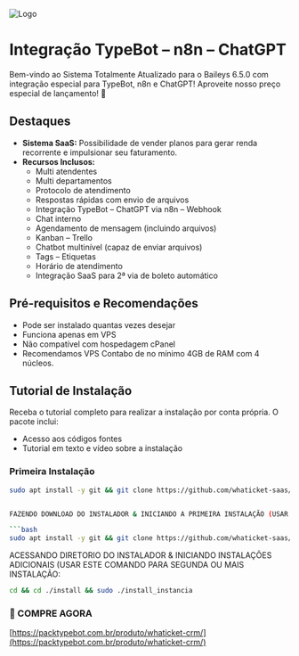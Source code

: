 ![Logo](https://packtypebot.com.br/wp-content/webp-express/webp-images/uploads/2024/02/ads-2-2.png.webp)

# Integração TypeBot – n8n – ChatGPT

Bem-vindo ao Sistema Totalmente Atualizado para o Baileys 6.5.0 com integração especial para TypeBot, n8n e ChatGPT! Aproveite nosso preço especial de lançamento! 🚀

## Destaques

- **Sistema SaaS:** Possibilidade de vender planos para gerar renda recorrente e impulsionar seu faturamento.
- **Recursos Inclusos:**
  - Multi atendentes
  - Multi departamentos
  - Protocolo de atendimento
  - Respostas rápidas com envio de arquivos
  - Integração TypeBot – ChatGPT via n8n – Webhook
  - Chat interno
  - Agendamento de mensagem (incluindo arquivos)
  - Kanban – Trello
  - Chatbot multinível (capaz de enviar arquivos)
  - Tags – Etiquetas
  - Horário de atendimento
  - Integração SaaS para 2ª via de boleto automático

## Pré-requisitos e Recomendações

- Pode ser instalado quantas vezes desejar
- Funciona apenas em VPS
- Não compatível com hospedagem cPanel
- Recomendamos VPS Contabo de no mínimo 4GB de RAM com 4 núcleos.

## Tutorial de Instalação

Receba o tutorial completo para realizar a instalação por conta própria. O pacote inclui:

- Acesso aos códigos fontes
- Tutorial em texto e vídeo sobre a instalação

### Primeira Instalação

```bash
sudo apt install -y git && git clone https://github.com/whaticket-saas/instalador.git instalador && sudo chmod -R 777 instalador && cd instalador && sudo ./install_primaria


FAZENDO DOWNLOAD DO INSTALADOR & INICIANDO A PRIMEIRA INSTALAÇÃO (USAR SOMENTE PARA PRIMEIRA INSTALAÇÃO):

```bash
sudo apt install -y git && git clone https://github.com/whaticket-saas/instalador.git instalador && sudo chmod -R 777 instalador  && cd instalador  && sudo ./install_primaria
```

ACESSANDO DIRETORIO DO INSTALADOR & INICIANDO INSTALAÇÕES ADICIONAIS (USAR ESTE COMANDO PARA SEGUNDA OU MAIS INSTALAÇÃO:
```bash
cd && cd ./install && sudo ./install_instancia
```

### 🛒 COMPRE AGORA
[https://packtypebot.com.br/produto/whaticket-crm/](https://packtypebot.com.br/produto/whaticket-crm/)


